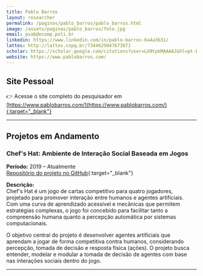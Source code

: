 ```yaml
---
title: Pablo Barros
layout: researcher
permalink: /paginas/pablo_barros/pablo_barros.html
image: /assets/paginas/pablo_barros/foto.jpg
email: pvab@ecomp.poli.br
linkedin: https://www.linkedin.com/in/pablo-barros-6a4a3b31/
lattes: http://lattes.cnpq.br/7344629947673971
scholar: https://scholar.google.com/citations?user=LU9tpkMAAAAJ&hl=pt-BR
website: https://www.pablobarros.com/
---
```


## Site Pessoal

👉 Acesse o site completo do pesquisador em [https://www.pablobarros.com/](https://www.pablobarros.com/){:target="_blank"}

---

## Projetos em Andamento

### Chef's Hat: Ambiente de Interação Social Baseada em Jogos

**Período:** 2019 – Atualmente  
[Repositório do projeto no GitHub](https://github.com/pablovin/ChefsHatGYM){:target="_blank"}

**Descrição:**  
Chef's Hat é um jogo de cartas competitivo para quatro jogadores, projetado para promover interação entre humanos e agentes artificiais. Com uma curva de aprendizado acessível e mecânicas que permitem estratégias complexas, o jogo foi concebido para facilitar tanto a compreensão humana quanto a percepção automática por sistemas computacionais.

O objetivo central do projeto é desenvolver agentes artificiais que aprendam a jogar de forma competitiva contra humanos, considerando percepção, tomada de decisão e resposta física (ações). O projeto busca entender, modelar e modular a tomada de decisão de agentes com base nas interações sociais dentro do jogo.

---

